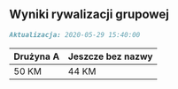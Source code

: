 ## Wyniki rywalizacji grupowej

```markdown
Aktualizacja: 2020-05-29 15:40:00
```

Drużyna A | Jeszcze bez nazwy
------------ | -------------
 50 KM | 44 KM